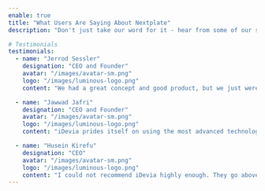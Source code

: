 ```yaml
---
enable: true
title: "What Users Are Saying About Nextplate"
description: "Don't just take our word for it - hear from some of our satisfied users!  Check out some of our testimonials below to see what others are saying about Nextplate."

# Testimonials
testimonials:
  - name: "Jerrod Sessler"
    designation: "CEO and Founder"
    avatar: "/images/avatar-sm.png"
    logo: "/images/luminous-logo.png"
    content: "We had a great concept and good product, but we just weren't attracting the customers. And we didn't know why. Through a referral, we hooked up with iDevia and we couldn't be happier. In just the first month, our ranking went through the roof and we haven't looked back since."

  - name: "Jawwad Jafri"
    designation: "CEO and Founder"
    avatar: "/images/avatar-sm.png"
    logo: "/images/luminous-logo.png"
    content: "iDevia prides itself on using the most advanced technology spread across data centers in the countries to provide unmatched levels of speed, security, redundancy, scalability and compliance."

  - name: "Husein Kirefu"
    designation: "CEO"
    avatar: "/images/avatar-sm.png"
    logo: "/images/luminous-logo.png"
    content: "I could not recommend iDevia highly enough. They go above and beyond the expectations of the job. I throughly enjoy working with them and am extremely impressed at their efficiency and skills."
---
```

